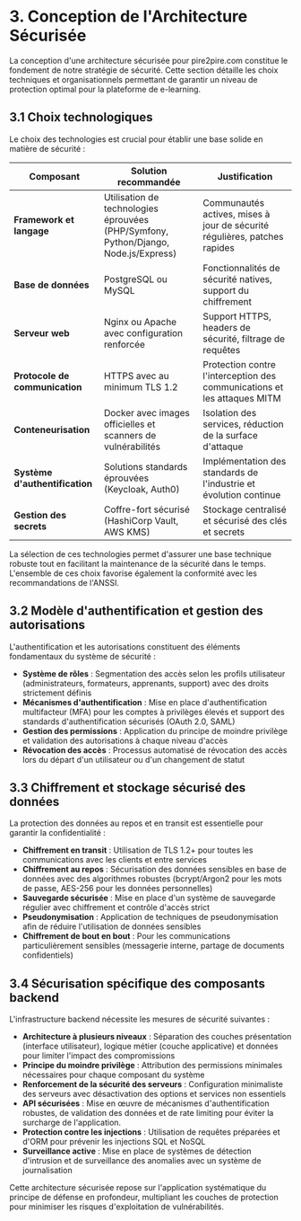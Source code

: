 # 3. Conception de l'Architecture Sécurisée

La conception d'une architecture sécurisée pour pire2pire.com constitue le fondement de notre stratégie de sécurité. Cette section détaille les choix techniques et organisationnels permettant de garantir un niveau de protection optimal pour la plateforme de e-learning.


## 3.1 Choix technologiques

Le choix des technologies est crucial pour établir une base solide en matière de sécurité :

| Composant | Solution recommandée | Justification |
|-----------|----------------------|---------------------------|
| **Framework et langage** | Utilisation de technologies éprouvées (PHP/Symfony, Python/Django, Node.js/Express) | Communautés actives, mises à jour de sécurité régulières, patches rapides |
| **Base de données** | PostgreSQL ou MySQL  | Fonctionnalités de sécurité natives, support du chiffrement |
| **Serveur web** | Nginx ou Apache avec configuration renforcée | Support HTTPS, headers de sécurité, filtrage de requêtes |
| **Protocole de communication** | HTTPS avec au minimum TLS 1.2 | Protection contre l'interception des communications et les attaques MITM |
| **Conteneurisation** | Docker avec images officielles et scanners de vulnérabilités | Isolation des services, réduction de la surface d'attaque |
| **Système d'authentification** | Solutions standards éprouvées (Keycloak, Auth0) | Implémentation des standards de l'industrie et évolution continue |
| **Gestion des secrets** | Coffre-fort sécurisé (HashiCorp Vault, AWS KMS) | Stockage centralisé et sécurisé des clés et secrets |

La sélection de ces technologies permet d'assurer une base technique robuste tout en facilitant la maintenance de la sécurité dans le temps. L'ensemble de ces choix favorise également la conformité avec les recommandations de l'ANSSI.

## 3.2 Modèle d'authentification et gestion des autorisations

L'authentification et les autorisations constituent des éléments fondamentaux du système de sécurité :

- **Système de rôles** : Segmentation des accès selon les profils utilisateur (administrateurs, formateurs, apprenants, support) avec des droits strictement définis
- **Mécanismes d'authentification** : Mise en place d'authentification multifacteur (MFA) pour les comptes à privilèges élevés et support des standards d'authentification sécurisés (OAuth 2.0, SAML)
- **Gestion des permissions** : Application du principe de moindre privilège et validation des autorisations à chaque niveau d'accès
- **Révocation des accès** : Processus automatisé de révocation des accès lors du départ d'un utilisateur ou d'un changement de statut

## 3.3 Chiffrement et stockage sécurisé des données

La protection des données au repos et en transit est essentielle pour garantir la confidentialité :

- **Chiffrement en transit** : Utilisation de TLS 1.2+ pour toutes les communications avec les clients et entre services
- **Chiffrement au repos** : Sécurisation des données sensibles en base de données avec des algorithmes robustes (bcrypt/Argon2 pour les mots de passe, AES-256 pour les données personnelles)
- **Sauvegarde sécurisée** : Mise en place d'un système de sauvegarde régulier avec chiffrement et contrôle d'accès strict
- **Pseudonymisation** : Application de techniques de pseudonymisation afin de réduire l'utilisation de données sensibles
- **Chiffrement de bout en bout** : Pour les communications particulièrement sensibles (messagerie interne, partage de documents confidentiels)

## 3.4 Sécurisation spécifique des composants backend

L'infrastructure backend nécessite les mesures de sécurité suivantes :

- **Architecture à plusieurs niveaux** : Séparation des couches présentation (interface utilisateur), logique métier (couche applicative) et données pour limiter l'impact des compromissions
- **Principe du moindre privilège** : Attribution des permissions minimales nécessaires pour chaque composant du système
- **Renforcement de la sécurité des serveurs** : Configuration minimaliste des serveurs avec désactivation des options et services non essentiels
- **API sécurisées** : Mise en œuvre de mécanismes d'authentification robustes, de validation des données et de rate limiting pour éviter la surcharge de l'application.
- **Protection contre les injections** : Utilisation de requêtes préparées et d'ORM pour prévenir les injections SQL et NoSQL
- **Surveillance active** : Mise en place de systèmes de détection d'intrusion et de surveillance des anomalies avec un système de journalisation

Cette architecture sécurisée repose sur l'application systématique du principe de défense en profondeur, multipliant les couches de protection pour minimiser les risques d'exploitation de vulnérabilités.
